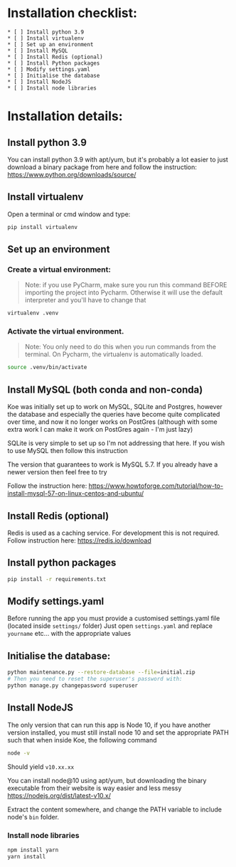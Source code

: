 # Installation checklist:
    * [ ] Install python 3.9
    * [ ] Install virtualenv
    * [ ] Set up an environment
    * [ ] Install MySQL
    * [ ] Install Redis (optional)
    * [ ] Install Python packages
    * [ ] Modify settings.yaml
    * [ ] Initialise the database
    * [ ] Install NodeJS
    * [ ] Install node libraries

# Installation details:

## Install python 3.9
You can install python 3.9 with apt/yum, but it's probably a lot easier to just download a binary package from here and follow the instruction: https://www.python.org/downloads/source/

## Install virtualenv
Open a terminal or cmd window and type:
```bash
pip install virtualenv
```

## Set up an environment
### Create a virtual environment:
> Note: if you use PyCharm, make sure you run this command BEFORE importing the project into Pycharm. Otherwise it will use the default interpreter and you'll have to change that

```bash
virtualenv .venv
```

### Activate the virtual environment.
> Note: You only need to do this when you run commands from the terminal. On Pycharm, the virtualenv is automatically loaded.

```bash
source .venv/bin/activate
```

## Install MySQL (both conda and non-conda)
Koe was initially set up to work on MySQL, SQLite and Postgres, however the database
and especially the queries have become quite complicated over time, and now it no longer works
on PostGres (although with some extra work I can make it work on PostGres again - I'm just lazy)

SQLite is very simple to set up so I'm not addressing that here. If you wish to use MySQL then follow
this instruction

The version that guarantees to work is MySQL 5.7. If you already have a newer version then feel free to try

Follow the instruction here: https://www.howtoforge.com/tutorial/how-to-install-mysql-57-on-linux-centos-and-ubuntu/

## Install Redis (optional)
Redis is used as a caching service. For development this is not required.
Follow instruction here: https://redis.io/download


## Install python packages
```bash
pip install -r requirements.txt
```

## Modify settings.yaml
Before running the app you must provide a customised settings.yaml file (located inside `settings/` folder)
Just open `settings.yaml` and replace `yourname` etc... with the appropriate values 

## Initialise the database:
```bash
python maintenance.py --restore-database --file=initial.zip
# Then you need to reset the superuser's password with:
python manage.py changepassword superuser
```

## Install NodeJS
The only version that can run this app is Node 10, if you have another version installed,
you must still install node 10 and set the appropriate PATH such that when inside Koe, the following command

```bash
node -v
```

Should yield `v10.xx.xx`

You can install node@10 using apt/yum, but downloading the binary executable from their website is way easier and less messy 
https://nodejs.org/dist/latest-v10.x/

Extract the content somewhere, and change the PATH variable to include node's `bin` folder.

### Install node libraries
```bash
npm install yarn
yarn install
```
